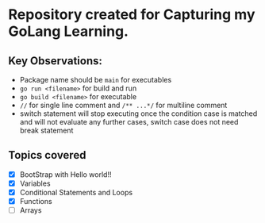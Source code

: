 # Repository created for Capturing my GoLang Learning.

## Key Observations:
* Package name should be `main` for executables
* `go run <filename>` for build and run
* `go build <filename>` for executable
* `//` for single line comment and `/** ...*/` for multiline comment
* switch statement will stop executing once the condition case is matched and will not evaluate any further cases, switch case does not need break statement


## Topics covered
- [x] BootStrap with Hello world!!
- [x] Variables
- [x] Conditional Statements and Loops
- [x] Functions
- [ ] Arrays
